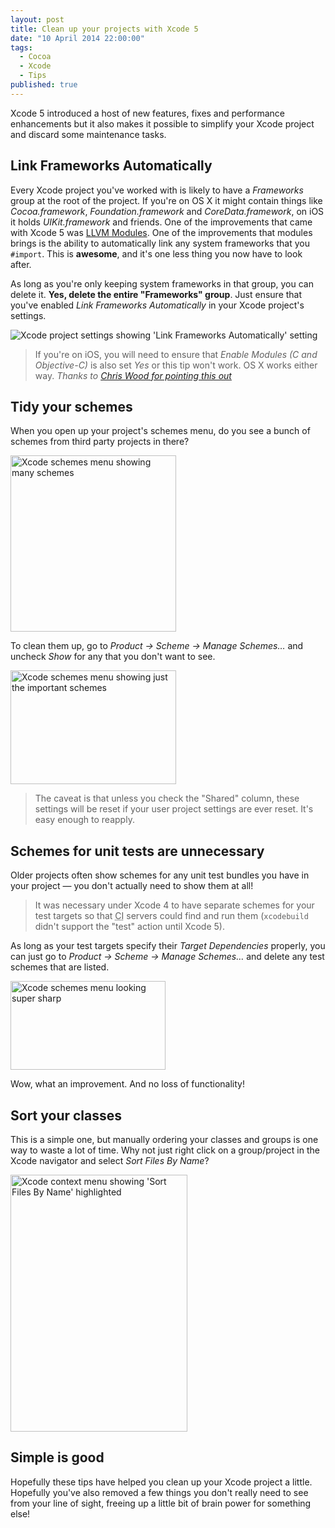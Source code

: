 ```yaml
---
layout: post
title: Clean up your projects with Xcode 5
date: "10 April 2014 22:00:00"
tags: 
  - Cocoa
  - Xcode
  - Tips
published: true
---
```


Xcode 5 introduced a host of new features, fixes and performance enhancements but it also makes it possible to simplify your Xcode project and discard some maintenance tasks.

## Link Frameworks Automatically

Every Xcode project you've worked with is likely to have a *Frameworks* group at the root of the project. If you're on OS X it might contain things like *Cocoa.framework*, *Foundation.framework* and *CoreData.framework*, on iOS it holds *UIKit.framework* and friends. One of the improvements that came with Xcode 5 was [LLVM Modules](http://clang.llvm.org/docs/Modules.html). One of the improvements that modules brings is the ability to automatically link any system frameworks that you `#import`. This is **awesome**, and it's one less thing you now have to look after.

As long as you're only keeping system frameworks in that group, you can delete it. **Yes, delete the entire "Frameworks" group**. Just ensure that you've enabled *Link Frameworks Automatically* in your Xcode project's settings.

<img src="http://static.tonyarnold.com/xcode-project-settings-lfa.png" alt="Xcode project settings showing 'Link Frameworks Automatically' setting" class="widescreen" />

> If you're on iOS, you will need to ensure that *Enable Modules (C and Objective-C)* is also set *Yes* or this tip won't work. OS X works either way. 
> <cite>Thanks to <a href="https://twitter.com/_psonice/status/455308002229518336">Chris Wood for pointing this out</a></cite>

## Tidy your schemes

When you open up your project's schemes menu, do you see a bunch of schemes from third party projects in there? 

<img src="http://static.tonyarnold.com/xcode-schemes-menu-super-cluttered.png" alt="Xcode schemes menu showing many schemes" class="center" width="265" height="282" />

To clean them up, go to *Product &#8594; Scheme &#8594; Manage Schemes&hellip;* and uncheck *Show* for any that you don't want to see. 

<img src="http://static.tonyarnold.com/xcode-schemes-menu-deps-removed.png" alt="Xcode schemes menu showing just the important schemes" class="center" width="265" height="182" />

> The caveat is that unless you check the "Shared" column, these settings will be reset if your user project settings are ever reset. It's easy enough to reapply.

## Schemes for unit tests are unnecessary

Older projects often show schemes for any unit test bundles you have in your project — you don't actually need to show them at all!

> It was necessary under Xcode 4 to have separate schemes for your test targets so that <abbr title="Continuous Integration">CI</abbr> servers could find and run them (`xcodebuild` didn't support the "test" action until Xcode 5). 

As long as your test targets specify their *Target Dependencies* properly, you can just go to *Product &#8594; Scheme &#8594; Manage Schemes&hellip;* and delete any test schemes that are listed.

<img src="http://static.tonyarnold.com/xcode-schemes-menu-clean.png" alt="Xcode schemes menu looking super sharp" class="center" width="248" height="142" />

Wow, what an improvement. And no loss of functionality!

## Sort your classes

This is a simple one, but manually ordering your classes and groups is one way to waste a lot of time. Why not just right click on a group/project in the Xcode navigator and select *Sort Files By Name*?

<img src="http://static.tonyarnold.com/xcode-context-menu-sort-files-by-name.png" alt="Xcode context menu showing 'Sort Files By Name' highlighted" class="center" width="283" height="411" />

## Simple is good

Hopefully these tips have helped you clean up your Xcode project a little. Hopefully you've also removed a few things you don't really need to see from your line of sight, freeing up a little bit of brain power for something else!